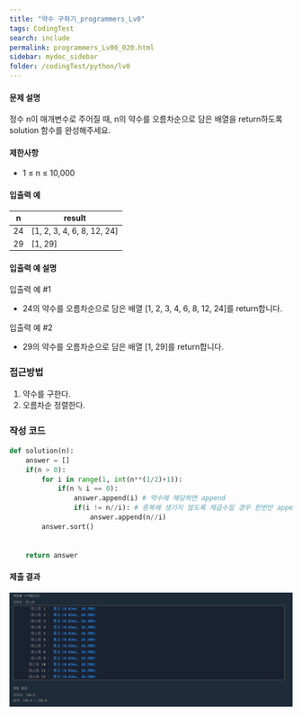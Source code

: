 ```yaml
---
title: "약수 구하기_programmers_Lv0"
tags: CodingTest
search: include
permalink: programmers_Lv00_020.html
sidebar: mydoc_sidebar
folder: /codingTest/python/lv0
---
```



#### 문제 설명 <br>

정수 n이 매개변수로 주어질 때, n의 약수를 오름차순으로 담은 배열을 return하도록 solution 함수를 완성해주세요.

#### 제한사항 <br>

- 1 ≤ n ≤ 10,000

#### 입출력 예 <br>
  
n	|	result
---|---
24|	[1, 2, 3, 4, 6, 8, 12, 24]
29|	[1, 29]

#### 입출력 예 설명 <br>

입출력 예 #1
- 24의 약수를 오름차순으로 담은 배열 [1, 2, 3, 4, 6, 8, 12, 24]를 return합니다.

입출력 예 #2
- 29의 약수를 오름차순으로 담은 배열 [1, 29]를 return합니다.

### 접근방법 <br>

1. 약수를 구한다.
2. 오름차순 정렬한다.

### 작성 코드 <br>

```python
def solution(n):
    answer = []
    if(n > 0):
        for i in range(1, int(n**(1/2)+1)):
            if(n % i == 0):
                answer.append(i) # 약수에 해당하면 append
                if(i != n//i): # 중복에 생기지 않도록 제곱수일 경우 한번만 append하도록 처리
                    answer.append(n//i)
        answer.sort()
    
        
    return answer
```

#### 제출 결과

![제출 결과](\images\programmers_Lv00_020.png)



